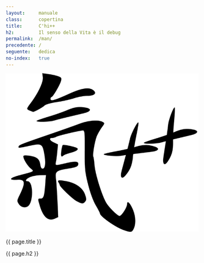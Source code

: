 ```yaml
---
layout:     manuale
class:      copertina
title:      C'hi++
h2:         Il senso della Vita è il debug
permalink:  /man/
precedente: /
seguente:   dedica
no-index:   true
---
```



<img class="logo" 
     alt="C'hi++" title="C'hi plus plus" 
     src="/assets/img/chi-plus-plus.png">
<p class="titolo-1">{{ page.title }}</p>
<p class="titolo-2">{{ page.h2 }}</p>
